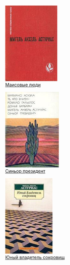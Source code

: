 ![](Маисовые%20люди.jpg)  
[Маисовые люди](Маисовые%20люди.txt)

![](Синьор%20президент.jpg)  
[Синьор президент](Синьор%20президент.txt)

![](Юный%20владетель%20сокровищ.jpg)  
[Юный владетель сокровищ](Юный%20владетель%20сокровищ.txt)
